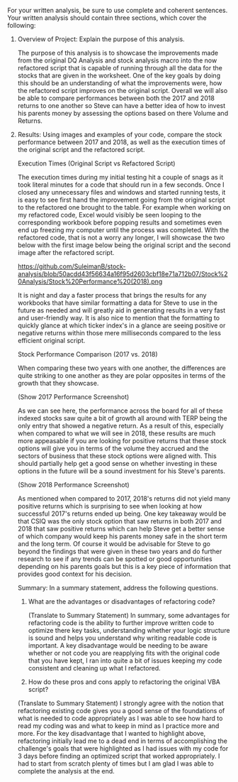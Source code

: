 For your written analysis, be sure to use complete and coherent sentences. Your written analysis should contain three sections, which cover the following:

1. Overview of Project: Explain the purpose of this analysis.

   The purpose of this analysis is to showcase the improvements made from the original DQ Analysis and stock analysis macro into the now refactored script that is capable of running through all the data for the stocks that are given in the worksheet. One of the key goals by doing this should be an understanding of what the improvements were, how the refactored script improves on the original script. Overall we will also be able to compare performances between both the 2017 and 2018 returns to one another so Steve can have a better idea of how to invest his parents money by assessing the options based on there Volume and Returns.

2. Results: Using images and examples of your code, compare the stock performance between 2017 and 2018, as well as the execution times of the original script and the refactored script.

   Execution Times (Original Script vs Refactored Script)

   The execution times during my initial testing hit a couple of snags as it took literal minutes for a code that should run in a few seconds. Once I closed any unnecessary files and windows and started running tests, it is easy to see first hand the improvement going from the original script to the refactored one brought to the table.  For example when working on my refactored code, Excel would visibly be seen looping to the corresponding workbook before popping results and sometimes even end up freezing my computer until the process was completed. With the refactored code, that is not a worry any longer, I will showcase the two below with the first image below being the original script and the second image after the refactored script. 

   https://github.com/SuleimanB/stock-analysis/blob/50acdd43f56634a16f95d2603cbf18e71a712b07/Stock%20Analysis/Stock%20Performance%20(2018).png

   It is night and day a faster process that brings the results for any workbooks that have similar formatting a data for Steve to use in the future as needed and will greatly aid in generating results in a very fast and user-friendly way. It is also nice to mention that the formatting to quickly glance at which ticker index's in a glance are seeing positive or negative returns within those mere milliseconds compared to the less efficient original script. 

   Stock Performance Comparison (2017 vs. 2018)		

   When comparing these two years with one another, the differences are quite striking to one another as they are polar opposites in terms of the growth that they showcase. 

   (Show 2017 Performance Screenshot)

   As we can see here, the performance across the board for all of these indexed stocks saw quite a bit of growth all around with TERP being the only entry that showed a negative return. As a result of this, especially when compared to what we will see in 2018, these results are much more appeasable if you are looking for positive returns that these stock options will give you in terms of the volume they accrued and the sectors of business that these stock options were aligned with. This should partially help get a good sense on whether investing in these options in the future will be a sound investment for his Steve's parents. 

   (Show 2018 Performance Screenshot)

   As mentioned when compared to 2017, 2018's returns did not yield many positive returns which is surprising to see when looking at how successful 2017's returns ended up being. One key takeaway would be that CSIQ was the only stock option that saw returns in both 2017 and 2018 that saw positive returns which can help Steve get a better sense of which company would keep his parents money safe in the short term and the long term. Of course it would be advisable for Steve to go beyond the findings that were given in these two years and do further research to see if any trends can be spotted or good opportunities depending on his parents goals but this is a key piece of information that provides good context for his decision. 

   Summary: In a summary statement, address the following questions.

   1. What are the advantages or disadvantages of refactoring code?

      (Translate to Summary Statement) In summary, some advantages for refactoring code is the ability to further improve written code to optimize there key tasks, understanding whether your logic structure is sound and helps you understand why writing readable code is important. A key disadvantage would be needing to be aware whether or not code you are reapplying fits with the original code that you have kept, I ran into quite a bit of issues keeping my code consistent and cleaning up what I refactored. 

   2. How do these pros and cons apply to refactoring the original VBA script?

   (Translate to Summary Statement) I strongly agree with the notion that refactoring existing code gives you a good sense of the foundations of what is needed to code appropriately as I was able to see how hard to read my coding was and what to keep in mind as I practice more and more. For the key disadvantage that I wanted to highlight above, refactoring initially lead me to a dead end in terms of accomplishing the challenge's goals that were highlighted as I had issues with my code for 3 days before finding an optimized script that worked appropriately. I had to start from scratch plenty of times but I am glad I was able to complete the analysis at the end. 
